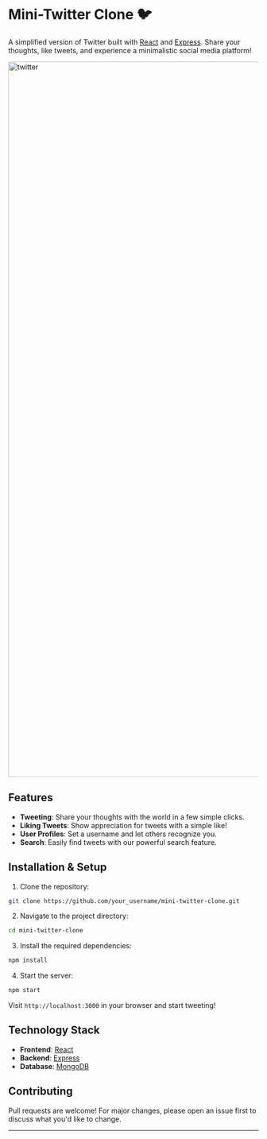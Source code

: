 

# Mini-Twitter Clone 🐦

A simplified version of Twitter built with [React](https://reactjs.org/) and [Express](https://expressjs.com/). Share your thoughts, like tweets, and experience a minimalistic social media platform!

<img width="1440" alt="twitter" src="https://github.com/lil-Ribhav-Bhatt1012/mini-twitter-clone/assets/77582313/88619dc5-9901-41b6-abb5-015a409c9be7">


## Features

- **Tweeting**: Share your thoughts with the world in a few simple clicks.
- **Liking Tweets**: Show appreciation for tweets with a simple like!
- **User Profiles**: Set a username and let others recognize you.
- **Search**: Easily find tweets with our powerful search feature.

## Installation & Setup

1. Clone the repository:
```bash
git clone https://github.com/your_username/mini-twitter-clone.git
```

2. Navigate to the project directory:
```bash
cd mini-twitter-clone
```

3. Install the required dependencies:
```bash
npm install
```

4. Start the server:
```bash
npm start
```

Visit `http://localhost:3000` in your browser and start tweeting!

## Technology Stack

- **Frontend**: [React](https://reactjs.org/)
- **Backend**: [Express](https://expressjs.com/)
- **Database**: [MongoDB](https://www.mongodb.com/)

## Contributing

Pull requests are welcome! For major changes, please open an issue first to discuss what you'd like to change.


---
